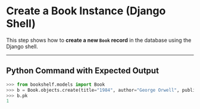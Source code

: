 # Create a Book Instance (Django Shell)

This step shows how to **create a new `Book` record** in the database using the Django shell.  

---

## Python Command with Expected Output

```python
>>> from bookshelf.models import Book
>>> b = Book.objects.create(title="1984", author="George Orwell", publication_year=1949)
>>> b.pk  
1  





